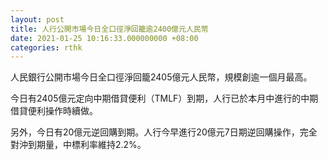 ```yaml
---
layout: post
title: 人行公開市場今日全口徑淨回籠逾2400億元人民幣
date: 2021-01-25 10:16:33.000000000 +08:00
categories: rthk
---
```


人民銀行公開市場今日全口徑淨回籠2405億元人民幣，規模創逾一個月最高。

今日有2405億元定向中期借貸便利（TMLF）到期，人行已於本月中進行的中期借貸便利操作時續做。

另外，今日有20億元逆回購到期。人行今早進行20億元7日期逆回購操作，完全對沖到期量，中標利率維持2.2%。
